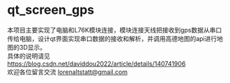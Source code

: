 # qt_screen_gps
本项目主要实现了电脑和L76K模块连接，模块连接天线把接收到gps数据从串口传给电脑，设计qt界面实现串口数据的接收和解析，并调用高德地图的api进行地图的3D显示。
<br/>具体的说明请见 https://blog.csdn.net/daviddou2022/article/details/140741906
<br/>欢迎各位留言交流 lorenaltstatt@gmail.com
